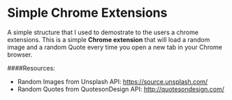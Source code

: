 # Simple Chrome Extensions
A simple structure that I used to demostrate to the users a chrome extensions.
This is a simple **Chrome extension** that will load a random image and a random Quote every time you open a new tab in your Chrome browser.

####Resources:
* Random Images from Unsplash API: https://source.unsplash.com/
* Random Quotes from QuotesonDesign API: http://quotesondesign.com/